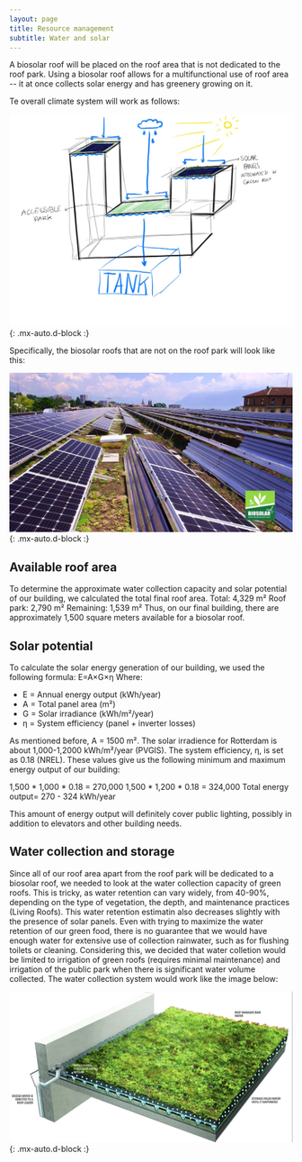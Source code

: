 ```yaml
---
layout: page
title: Resource management
subtitle: Water and solar
---
```


A biosolar roof will be placed on the roof area that is not dedicated to the roof park. Using a biosolar roof allows for a multifunctional use of roof area -- it at once collects solar energy and has greenery growing on it.

Te overall climate system will work as follows:

![climate](/assets/img/climate.jpg){: .mx-auto.d-block :}

Specifically, the biosolar roofs that are not on the roof park will look like this:

![biosolar](/assets/img/biosolar.jpeg){: .mx-auto.d-block :}

## Available roof area
To determine the approximate water collection capacity and solar potential of our building, we calculated the total final roof area. 
    Total: 4,329 m²
    Roof park: 2,790 m²
    Remaining: 1,539 m²
Thus, on our final building, there are approximately 1,500 square meters available for a biosolar roof.

## Solar potential
To calculate the solar energy generation of our building, we used the following formula: E=A×G×η
Where:
- E = Annual energy output (kWh/year)
- A = Total panel area (m²)
- G = Solar irradiance (kWh/m²/year)
- η = System efficiency (panel + inverter losses)

As mentioned before, A = 1500 m². The solar irradience for Rotterdam is about 1,000-1,2000 kWh/m²/year (PVGIS). The system efficiency, η, is set as 0.18 (NREL). These values give us the following minimum and maximum energy output of our building:

1,500 * 1,000 * 0.18 = 270,000
1,500 * 1,200 * 0.18 = 324,000
Total energy output= 270 - 324 kWh/year

This amount of energy output will definitely cover public lighting, possibly in addition to elevators and other building needs.

## Water collection and storage
Since all of our roof area apart from the roof park will be dedicated to a biosolar roof, we needed to look at the water collection capacity of green roofs. This is tricky, as water retention can vary widely, from 40-90%, depending on the type of vegetation, the depth, and maintenance practices (Living Roofs). This water retention estimatin also decreases slightly with the presence of solar panels. Even with trying to maximize the water retention of our green food, there is no guarantee that we would have enough water for extensive use of collection rainwater, such as for flushing toilets or cleaning. Considering this, we decided that water colletion would be limited to irrigation of green roofs (requires minimal maintenance) and irrigation of the public park when there is significant water volume collected. The water collection system would work like the image below:

![greenroof_water](/assets/img/greenroof_water.png){: .mx-auto.d-block :}


